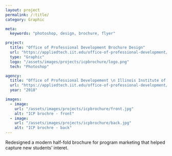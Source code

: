 ```yaml
---
layout: project
permalink: /:title/
category: Graphic

meta:
  keywords: "photoshop, design, brochure, flyer"

project:
  title: "Office of Professional Development Brochure Design"
  url: "https://appliedtech.iit.edu/office-of-professional-development/international/about"
  type: "Graphic"
  logo: "/assets/images/projects/icpbrochure/logo.png"
  tech: "Photoshop"

agency:
  title: "Office of Professional Developement \n Illinois Institute of Technology"
  url: "https://appliedtech.iit.edu/office-of-professional-development/international/about"
  year: "2018"

images:
  - image:
    url: "/assets/images/projects/icpbrochure/front.jpg"
    alt: "ICP brochre - front"
  - image:
    url: "/assets/images/projects/icpbrochure/back.jpg"
    alt: "ICP brochre - back"
---
```

<p>Redesigned a modern half-fold brochure for program marketing that helped capture new students’ interet.</p>
